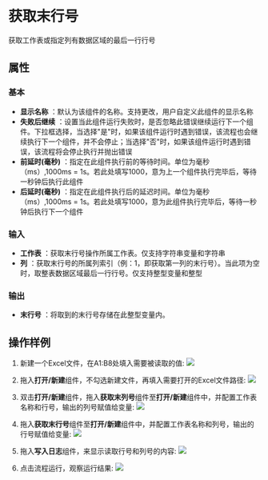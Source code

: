 # 获取末行号

获取工作表或指定列有数据区域的最后一行行号

## 属性

### 基本

- **显示名称** ：默认为该组件的名称。支持更改，用户自定义此组件的显示名称
- **失败后继续** ：设置当此组件运行失败时，是否忽略此错误继续运行下一个组件。下拉框选择，当选择"是"时，如果该组件运行时遇到错误，该流程也会继续执行下一个组件，并不会停止；当选择"否"时，如果该组件运行时遇到错误，该流程将会停止执行并抛出错误
- **前延时(毫秒)** ：指定在此组件执行前的等待时间。单位为毫秒（ms）,1000ms = 1s。若此处填写1000，意为上一个组件执行完毕后，等待一秒钟后执行此组件
- **后延时(毫秒)** ：指定在此组件执行后的延迟时间。单位为毫秒（ms）,1000ms = 1s。若此处填写1000，意为此组件执行完毕后，等待一秒钟后执行下一个组件


### 输入

- **工作表** ：获取末行号操作所属工作表。仅支持字符串变量和字符串
- **列** ：获取末行号的所属列索引（例：1，即获取第一列的末行号）。当此项为空时，取整表数据区域最后一行行号。仅支持整型变量和整型

### 输出

- **末行号** ：将取到的末行号存储在此整型变量内。


## 操作样例
1. 新建一个Excel文件，在A1:B8处填入需要被读取的值:
![](https://docimages.blob.core.chinacloudapi.cn/images/Activities/wps29.png)

2. 拖入**打开/新建**组件，不勾选新建文件，再填入需要打开的Excel文件路径:
![](https://docimages.blob.core.chinacloudapi.cn/images/Activities/wps5.png)

3. 双击**打开/新建**组件，拖入**获取末列号**组件至**打开/新建**组件中，并配置工作表名称和行号，输出的列号赋值给变量:
![](https://docimages.blob.core.chinacloudapi.cn/images/Activities/wps37.png)

4. 拖入**获取末行号**组件至**打开/新建**组件中，并配置工作表名称和列号，输出的行号赋值给变量:
![](https://docimages.blob.core.chinacloudapi.cn/images/Activities/wps38.png)

5. 拖入**写入日志**组件，来显示读取行号和列号的内容:
![](https://docimages.blob.core.chinacloudapi.cn/images/Activities/wps39.png)

6. 点击流程运行，观察运行结果:
![](https://docimages.blob.core.chinacloudapi.cn/images/Activities/wps40.png)